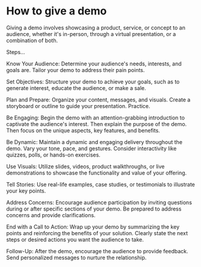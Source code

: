 # How to give a demo

Giving a demo involves showcasing a product, service, or concept to an audience, whether it's in-person, through a virtual presentation, or a combination of both. 

Steps…

Know Your Audience: Determine your audience's needs, interests, and goals are. Tailor your demo to address their pain points.

Set Objectives: Structure your demo to achieve your goals, such as to generate interest, educate the audience, or make a sale.

Plan and Prepare: Organize your content, messages, and visuals. Create a storyboard or outline to guide your presentation. Practice.

Be Engaging: Begin the demo with an attention-grabbing introduction to captivate the audience's interest. Then explain the purpose of the demo. Then focus on the unique aspects, key features, and benefits.

Be Dynamic: Maintain a dynamic and engaging delivery throughout the demo. Vary your tone, pace, and gestures. Consider interactivity like quizzes, polls, or hands-on exercises.

Use Visuals: Utilize slides, videos, product walkthroughs, or live demonstrations to showcase the functionality and value of your offering.

Tell Stories: Use real-life examples, case studies, or testimonials to illustrate your key points.

Address Concerns: Encourage audience participation by inviting questions during or after specific sections of your demo. Be prepared to address concerns and provide clarifications.

End with a Call to Action: Wrap up your demo by summarizing the key points and reinforcing the benefits of your solution. Clearly state the next steps or desired actions you want the audience to take.

Follow-Up: After the demo, encourage the audience to provide feedback. Send personalized messages to nurture the relationship.

